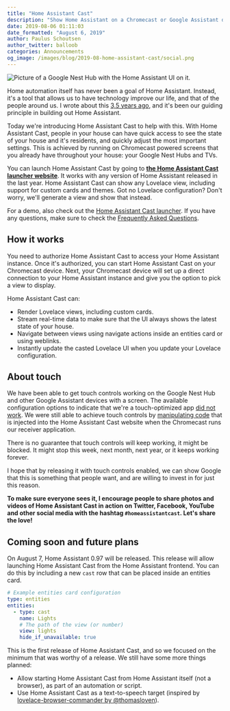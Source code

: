 ```yaml
---
title: "Home Assistant Cast"
description: "Show Home Assistant on a Chromecast or Google Assistant device with screen."
date: 2019-08-06 01:11:03
date_formatted: "August 6, 2019"
author: Paulus Schoutsen
author_twitter: balloob
categories: Announcements
og_image: /images/blog/2019-08-home-assistant-cast/social.png
---
```


<p class='img'>
<img src='/images/blog/2019-08-home-assistant-cast/hero.png' alt='Picture of a Google Nest Hub with the Home Assistant UI on it.'>
</p>

Home automation itself has never been a goal of Home Assistant. Instead, it's a tool that allows us to have technology improve our life, and that of the people around us. I wrote about this [3,5 years ago](https://www.home-assistant.io/blog/2016/01/19/perfect-home-automation/), and it's been our guiding principle in building out Home Assistant.

Today we're introducing Home Assistant Cast to help with this. With Home Assistant Cast, people in your house can have quick access to see the state of your house and it's residents, and quickly adjust the most important settings. This is achieved by running on Chromecast powered screens that you already have throughout your house: your Google Nest Hubs and TVs.

You can launch Home Assistant Cast by going to [**the Home Assistant Cast launcher website**](https://cast.home-assistant.io). It works with any version of Home Assistant released in the last year. Home Assistant Cast can show any Lovelace view, including support for custom cards and themes. Got no Lovelace configuration? Don't worry, we'll generate a view and show that instead.

For a demo, also check out the [Home Assistant Cast launcher](https://cast.home-assistant.io). If you have any questions, make sure to check the [Frequently Asked Questions](https://cast.home-assistant.io/faq.html).

## How it works

You need to authorize Home Assistant Cast to access your Home Assistant instance. Once it's authorized, you can start Home Assistant Cast on your Chromecast device. Next, your Chromecast device will set up a direct connection to your Home Assistant instance and give you the option to pick a view to display.

Home Assistant Cast can:

- Render Lovelace views, including custom cards.
- Stream real-time data to make sure that the UI always shows the latest state of your house.
- Navigate between views using navigate actions inside an entities card or using weblinks.
- Instantly update the casted Lovelace UI when you update your Lovelace configuration.

## About touch

We have been able to get touch controls working on the Google Nest Hub and other Google Assistant devices with a screen. The available configuration options to indicate that we're a touch-optimized app [did not work](https://github.com/home-assistant/home-assistant-polymer/blob/98b882d5991e05fae7962d96e5d0f7a5ae773a5b/cast/src/receiver/entrypoint.ts#L18-L30). We were still able to achieve touch controls by [manipulating code](https://github.com/home-assistant/home-assistant-polymer/blob/98b882d5991e05fae7962d96e5d0f7a5ae773a5b/cast/src/receiver/layout/hc-main.ts#L200-L206) that is injected into the Home Assistant Cast website when the Chromecast runs our receiver application.

There is no guarantee that touch controls will keep working, it might be blocked. It might stop this week, next month, next year, or it keeps working forever.

I hope that by releasing it with touch controls enabled, we can show Google that this is something that people want, and are willing to invest in for just this reason.

**To make sure everyone sees it, I encourage people to share photos and videos of Home Assistant Cast in action on Twitter, Facebook, YouTube and other social media with the hashtag `#homeassistantcast`. Let's share the love!**

## Coming soon and future plans

On August 7, Home Assistant 0.97 will be released. This release will allow launching Home Assistant Cast from the Home Assistant frontend. You can do this by including a new `cast` row that can be placed inside an entities card.

```yaml
# Example entities card configuration
type: entities
entities:
  - type: cast
    name: Lights
    # The path of the view (or number)
    view: lights
    hide_if_unavailable: true
```

This is the first release of Home Assistant Cast, and so we focused on the minimum that was worthy of a release. We still have some more things planned:

- Allow starting Home Assistant Cast from Home Assistant itself (not a browser), as part of an automation or script.
- Use Home Assistant Cast as a text-to-speech target (inspired by [lovelace-browser-commander by @thomasloven](https://github.com/thomasloven/lovelace-browser-commander)).
